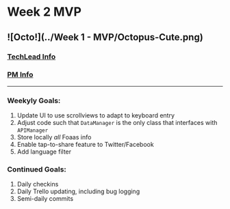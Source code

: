 # Week 2 MVP

![Octo!](../Week 1 - MVP/Octopus-Cute.png)
---
### [TechLead Info]( )

### [PM Info]( )

---

### Weekyly Goals:

1. Update UI to use scrollviews to adapt to keyboard entry
2. Adjust code such that `DataManager` is the only class that interfaces with `APIManager`
3. Store locally *all* Foaas info
4. Enable tap-to-share feature to Twitter/Facebook
5. Add language filter

### Continued Goals:

1. Daily checkins 
2. Daily Trello updating, including bug logging
3. Semi-daily commits

